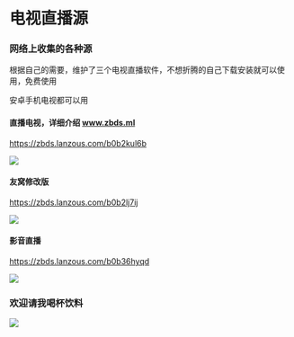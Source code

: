 

# 电视直播源

### 网络上收集的各种源



根据自己的需要，维护了三个电视直播软件，不想折腾的自己下载安装就可以使用，免费使用

安卓手机电视都可以用



#### **直播电视，详细介绍  www.zbds.ml**

https://zbds.lanzous.com/b0b2kul6b

![](https://cdn.jsdelivr.net/gh/vbskycn/tu@main/img/21.png)



#### 友窝修改版

https://zbds.lanzous.com/b0b2lj7ij

![](https://cdn.jsdelivr.net/gh/vbskycn/tu@main/img/%E5%8F%8B%E7%AA%9D%E4%BF%AE%E6%94%B9%E7%89%88.png)

#### 影音直播

https://zbds.lanzous.com/b0b36hyqd

![](https://cdn.jsdelivr.net/gh/vbskycn/tu@main/img/%E5%BD%B1%E9%9F%B3%E7%9B%B4%E6%92%AD.png)

 

### 欢迎请我喝杯饮料

![](https://cdn.jsdelivr.net/gh/vbskycn/tu@main/img/ds.jpg)




